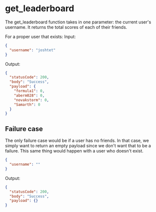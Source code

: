 # get_leaderboard
The get_leaderboard function takes in one parameter: the current user's username. It returns the total scores of each of their friends.

For a proper user that exists:
Input:
```json
{
  "username": "joshtet"
}
```
Output:
```json
{
  "statusCode": 200,
  "body": "Success",
  "payload": {
    "formula1": 0,
    "aberm028": 0,
    "novakstorm": 0,
    "Samarth": 0
  }
}
```

## Failure case
The only failure case would be if a user has no friends. In that case, we simply want to return an empty payload since we don't want that to be a failure. This same thing would happen with a user who doesn't exist.
```json
{
  "username": ""
}
```
Output:
```json
{
  "statusCode": 200,
  "body": "Success",
  "payload": {}
}
```